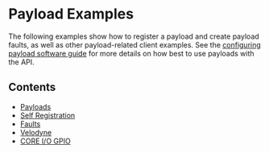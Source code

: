 <!--
Copyright (c) 2023 Boston Dynamics, Inc.  All rights reserved.

Downloading, reproducing, distributing or otherwise using the SDK Software
is subject to the terms and conditions of the Boston Dynamics Software
Development Kit License (20191101-BDSDK-SL).
-->

# Payload Examples

The following examples show how to register a payload and create payload faults, as well as other payload-related client examples. See the [configuring payload software guide](../../../docs/payload/configuring_payload_software.md) for more details on how best to use payloads with the API.

## Contents

- [Payloads](../payloads/README.md)
- [Self Registration](../self_registration/README.md)
- [Faults](../service_faults/README.md)
- [Velodyne](../velodyne_client/README.md)
- [CORE I/O GPIO](../core_io_gpio/README.md)
